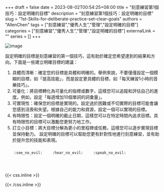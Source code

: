 +++ 
draft = false
date = 2023-08-02T00:54:25+08:00
title = "刻意練習第1個技巧：設定明確的目標"
description = "刻意練習第1個技巧：設定明確的目標"
slug = "1st-Skills-for-deliberate-practice-set-clear-goals"
authors = "AllenChen"
tags = ["刻意練習","優秀人生","管理","設定明確的目標"]
categories = ["刻意練習","優秀人生","管理","設定明確的目標"]
externalLink = ""
series = []
+++

![image](/images/post/A-rabbit-with-big-blue-eyes-setting-clear-goals-with-Van-Gogh-style.jpeg)

設定明確的目標是刻意練習的第一個技巧，這有助於確定您希望達到的結果和方向。下面是一些建立明確目標的建議：
1. 具體而清晰：確定您的目標是具體和明確的。舉例來說，不要僅僅設定一個模糊的目標，如「提高技能」，而是設定更具體的目標，如「每天練習1小時的音樂技巧」。
2. 可量化：將目標轉化為可量化的指標或數字，這樣您可以追蹤和評估自己的進度。例如，設定「每週增加10個單詞的詞彙量」。
3. 可實現性：確保您的目標是實現的。設定過於困難或不切實際的目標可能會讓您感到沮喪和失望。根據自己的能力和資源，設定一個可以實現的目標。
4. 有時限性：設定一個明確的截止日期，這樣您可以在特定時間內追求目標。具有時限性的目標可以激勵您更努力地工作。
5. 訂立小目標：將大目標分解為更小的里程碑或任務，這樣您可以逐步實現目標並保持動力。
設定明確的目標可以幫助您更有針對性地進行刻意練習，並有助於提升您的技能和表現。

<p><span class="nowrap"><span class="emojify">🙈</span> <code>:see_no_evil:</code></span>  <span class="nowrap"><span class="emojify">🙉</span> <code>:hear_no_evil:</code></span>  <span class="nowrap"><span class="emojify">🙊</span> <code>:speak_no_evil:</code></span></p>
<br>
    

{{< css.inline >}}
<style>
.emojify {
	font-family: Apple Color Emoji, Segoe UI Emoji, NotoColorEmoji, Segoe UI Symbol, Android Emoji, EmojiSymbols;
	font-size: 2rem;
	vertical-align: middle;
}
@media screen and (max-width:650px) {
  .nowrap {
    display: block;
    margin: 25px 0;
  }
}
</style>
{{< /css.inline >}}
